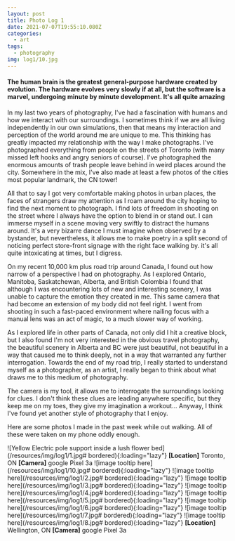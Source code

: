 ```yaml
---
layout: post
title: Photo Log 1
date: 2021-07-07T19:55:10.080Z
categories:
  - art
tags:
  - photography
img: log1/10.jpg
---
```


<h4>The human brain is the greatest general-purpose hardware created by evolution. The hardware evolves very slowly if at all, but the software is a marvel, undergoing minute by minute development. It's all quite amazing</h4>

In my last two years of photography, I've had a fascination with humans and how we interact with our surroundings. I sometimes think if we are all living independently in our own simulations, then that means my interaction and perception of the world around me are unique to me. This thinking has greatly impacted my relationship with the way I make photographs. I've photographed everything from people on the streets of Toronto (with many missed left hooks and angry seniors of course). I've photographed the enormous amounts of trash people leave behind in weird places around the city. Somewhere in the mix, I've also made at least a few photos of the cities most popular landmark, the CN tower!

All that to say I got very comfortable <!--more-->making photos in urban places, the faces of strangers draw my attention as I roam around the city hoping to find the next moment to photograph. I find lots of freedom in shooting on the street where I always have the option to blend in or stand out. I can immerse myself in a scene moving very swiftly to distract the humans around. It's a very bizarre dance I must imagine when observed by a bystander, but nevertheless, it allows me to make poetry in a split second of noticing perfect store-front signage with the right face walking by. it's all quite intoxicating at times, but I digress.

On my recent 10,000 km plus road trip around Canada, I found out how narrow of a perspective I had on photography. As I explored Ontario, Manitoba, Saskatchewan, Alberta, and British Colombia I found that although I was encountering lots of new and interesting scenery, I was unable to capture the emotion they created in me. This same camera that had become an extension of my body did not feel right. I went from shooting in such a fast-paced environment where nailing focus with a manual lens was an act of magic, to a much slower way of working.

As I explored life in other parts of Canada, not only did I hit a creative block, but I also found I'm not very interested in the obvious travel photography, the beautiful scenery in Alberta and BC were just beautiful, not beautiful in a way that caused me to think deeply, not in a way that warranted any further interrogation. Towards the end of my road trip, I really started to understand myself as a photographer, as an artist, I really began to think about what draws me to this medium of photography.

The camera is my tool, it allows me to interrogate the surroundings looking for clues. I don't think these clues are leading anywhere specific, but they keep me on my toes, they give my imagination a workout... Anyway, I think I've found yet another style of photography that I enjoy.

Here are some photos I made in the past week while out walking. All of these were taken on my phone oddly enough.


![Yellow Electric pole support inside a lush flower bed](/resources/img/log1/1.jpg# bordered){:loading="lazy"}
**[Location]** Toronto, ON **[Camera]** google Pixel 3a
![image tooltip here](/resources/img/log1/10.jpg# bordered){:loading="lazy"}
![image tooltip here](/resources/img/log1/2.jpg# bordered){:loading="lazy"}
![image tooltip here](/resources/img/log1/3.jpg# bordered){:loading="lazy"}
![image tooltip here](/resources/img/log1/4.jpg# bordered){:loading="lazy"}
![image tooltip here](/resources/img/log1/5.jpg# bordered){:loading="lazy"}
![image tooltip here](/resources/img/log1/6.jpg# bordered){:loading="lazy"}
![image tooltip here](/resources/img/log1/7.jpg# bordered){:loading="lazy"}
![image tooltip here](/resources/img/log1/8.jpg# bordered){:loading="lazy"}
**[Location]** Wellington, ON **[Camera]** google Pixel 3a
